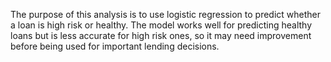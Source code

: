 The purpose of this analysis is to use logistic regression to predict whether a loan is high risk or healthy.
The model works well for predicting healthy loans but is less accurate for high risk ones, so it may need improvement before being used for important lending decisions.
